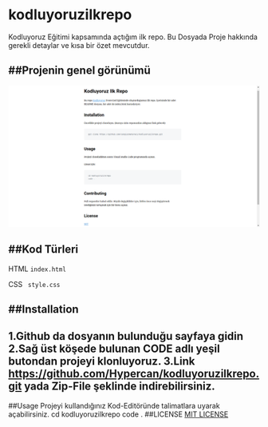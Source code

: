 # kodluyoruzilkrepo
Kodluyoruz Eğitimi kapsamında açtığım ilk repo.
Bu Dosyada Proje hakkında gerekli detaylar ve kısa bir özet mevcutdur.

##Projenin genel görünümü
---
![Image](https://raw.githubusercontent.com/Kodluyoruz/taskforce/main/git/odev1/figures/markdown.png)

##Kod Türleri
---
HTML
```index.html```

CSS
``` style.css```

##Installation
---
1.Github da dosyanın bulunduğu sayfaya gidin
2.Sağ üst köşede bulunan CODE adlı yeşil butondan projeyi klonluyoruz.
3.Link https://github.com/Hypercan/kodluyoruzilkrepo.git yada Zip-File şeklinde indirebilirsiniz.
---
##Usage
Projeyi kullandığınız Kod-Editöründe talimatlara uyarak açabilirsiniz.
 cd kodluyoruzilkrepo 
 code . 
##LICENSE
[MIT LICENSE](https://github.com/Hypercan/kodluyoruzilkrepo/blob/main/LICENSE)
